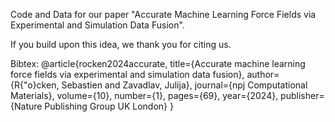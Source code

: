 Code and Data for our paper "Accurate Machine Learning Force Fields via Experimental and Simulation Data Fusion".

If you build upon this idea, we thank you for citing us.

Bibtex:
@article{rocken2024accurate,
  title={Accurate machine learning force fields via experimental and simulation data fusion},
  author={R{\"o}cken, Sebastien and Zavadlav, Julija},
  journal={npj Computational Materials},
  volume={10},
  number={1},
  pages={69},
  year={2024},
  publisher={Nature Publishing Group UK London}
}
